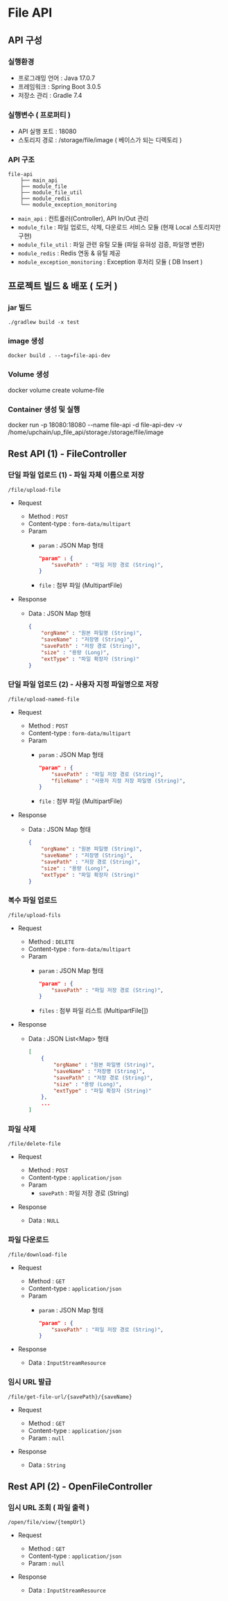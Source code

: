 # File API

## API 구성

### 실행환경

* 프로그래밍 언어   : Java 17.0.7
* 프레임워크       : Spring Boot 3.0.5
* 저장소 관리      : Gradle 7.4


### 실행변수 ( 프로퍼티 )
* API 실행 포트    : 18080
* 스토리지 경로     : /storage/file/image ( 베이스가 되는 디렉토리 )

### API 구조

```shell
file-api
    ├── main_api
    ├── module_file
    ├── module_file_util
    ├── module_redis
    └── module_exception_monitoring
```

* `main_api`                      : 컨트롤러(Controller), API In/Out 관리
* `module_file`                   : 파일 업로드, 삭제, 다운로드 서비스 모듈 (현재 Local 스토리지만 구현)
* `module_file_util`              : 파일 관련 유틸 모듈 (파일 유혀성 검증, 파일명 변환)
* `module_redis`                  : Redis 연동 & 유틸 제공
* `module_exception_monitoring`   : Exception 후처리 모듈 ( DB Insert )


## 프로젝트 빌드 & 배포 ( 도커 )

### jar 빌드
```shell
./gradlew build -x test
```

### image 생성
```shell
docker build . --tag=file-api-dev
````

### Volume 생성
docker volume create volume-file

### Container 생성 및 실행
docker run -p 18080:18080 --name file-api -d file-api-dev -v /home/upchain/up_file_api/storage:/storage/file/image


## Rest API (1) - FileController

### 단일 파일 업로드 (1) - 파일 자체 이름으로 저장
```shell
/file/upload-file
```

* Request
    - Method : `POST`
    - Content-type : `form-data/multipart`
    - Param
        + `param` : JSON Map 형태

            ```json
            "param" : {
                "savePath" : "파일 저장 경로 (String)",
            }
            ```

        + `file` : 첨부 파일 (MultipartFile)

* Response
    - Data : JSON Map 형태

        ```json
        {
            "orgName" : "원본 파일명 (String)",
            "saveName" : "저장명 (String)",
            "savePath" : "저장 경로 (String)",
            "size" : "용량 (Long)",
            "extType" : "파일 확장자 (String)"
        }
        ```

### 단일 파일 업로드 (2) - 사용자 지정 파일명으로 저장
```shell
/file/upload-named-file
```

* Request
    - Method : `POST`
    - Content-type : `form-data/multipart`
    - Param
        + `param` : JSON Map 형태

            ```json
            "param" : {
                "savePath" : "파일 저장 경로 (String)",
                "fileName" : "사용자 지정 저장 파일명 (String)",
            }
            ```

        + `file` : 첨부 파일 (MultipartFile)

* Response
    - Data : JSON Map 형태

        ```json
        {
            "orgName" : "원본 파일명 (String)",
            "saveName" : "저장명 (String)",
            "savePath" : "저장 경로 (String)",
            "size" : "용량 (Long)",
            "extType" : "파일 확장자 (String)"
        }
        ```


### 복수 파일 업로드
```shell
/file/upload-fils
```

* Request
    - Method : `DELETE`
    - Content-type : `form-data/multipart`
    - Param
        + `param` : JSON Map 형태

            ```json
            "param" : {
                "savePath" : "파일 저장 경로 (String)",
            }
            ```

        + `files` : 첨부 파일 리스트 (MultipartFile[])

* Response
    - Data : JSON List\<Map> 형태

        ```json
        [
            {
                "orgName" : "원본 파일명 (String)",
                "saveName" : "저장명 (String)",
                "savePath" : "저장 경로 (String)",
                "size" : "용량 (Long)",
                "extType" : "파일 확장자 (String)"
            },
            ...
        ]
        ```


### 파일 삭제
```shell
/file/delete-file
```

* Request
    - Method : `POST`
    - Content-type : `application/json`
    - Param
        + `savePath` : 파일 저장 경로 (String)

* Response
    - Data : `NULL`



### 파일 다운로드
```shell
/file/download-file
```

* Request
    - Method : `GET`
    - Content-type : `application/json`
    - Param
        + `param` : JSON Map 형태

            ```json
            "param" : {
                "savePath" : "파일 저장 경로 (String)",
            }
            ```

* Response
    - Data : `InputStreamResource`


### 임시 URL 발급
```shell
/file/get-file-url/{savePath}/{saveName}
```

* Request
    - Method : `GET`
    - Content-type : `application/json`
    - Param : `null`

* Response
    - Data : `String`



## Rest API (2) - OpenFileController


### 임시 URL 조회 ( 파일 출력 )
```shell
/open/file/view/{tempUrl}
```

* Request
    - Method : `GET`
    - Content-type : `application/json`
    - Param : `null`

* Response
    - Data : `InputStreamResource`
